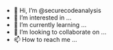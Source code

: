 - 👋 Hi, I’m @securecodeanalysis
- 👀 I’m interested in ...
- 🌱 I’m currently learning ...
- 💞️ I’m looking to collaborate on ...
- 📫 How to reach me ...

<!---
securecodeanalysis/securecodeanalysis is a ✨ special ✨ repository because its `README.md` (this file) appears on your GitHub profile.
You can click the Preview link to take a look at your changes.
--->
